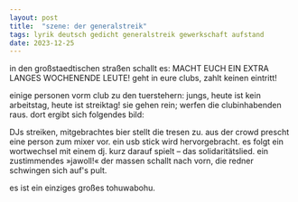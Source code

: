 ```yaml
---
layout: post
title:  "szene: der generalstreik"
tags: lyrik deutsch gedicht generalstreik gewerkschaft aufstand 
date: 2023-12-25
---
```


in den großstaedtischen straßen schallt es:
  MACHT EUCH EIN EXTRA LANGES WOCHENENDE LEUTE!
  geht in eure clubs, zahlt keinen eintritt!

einige personen vorm club zu den tuerstehern: 
  jungs, heute ist kein arbeitstag, heute ist streiktag! 
sie gehen rein; werfen die clubinhabenden raus.
dort ergibt sich folgendes bild:

DJs streiken, mitgebrachtes bier stellt die tresen zu.
aus der crowd prescht eine person zum mixer vor. ein usb stick wird hervorgebracht.
es folgt ein wortwechsel mit einem dj. 
kurz darauf spielt – das solidaritätslied. 
ein zustimmendes »jawoll!« der massen schallt nach vorn, die redner schwingen sich auf's pult.

es ist ein einziges großes tohuwabohu. 
